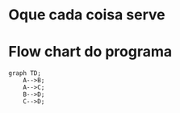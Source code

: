 # Oque cada coisa serve



# Flow chart do programa

```mermaid
graph TD;
    A-->B;
    A-->C;
    B-->D;
    C-->D;
```